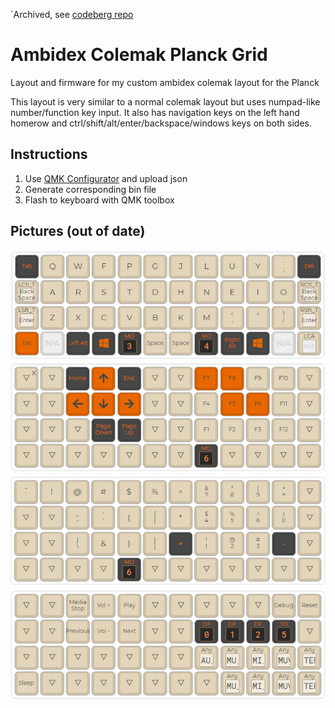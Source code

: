 `Archived, see [codeberg repo](https://codeberg.org/Aoriseth/ambidex-colemak-planck-grid/issues)

# Ambidex Colemak Planck Grid

Layout and firmware for my custom ambidex colemak layout for the Planck

This layout is very similar to a normal colemak layout but uses numpad-like number/function key input. It also has navigation keys on the left hand homerow and ctrl/shift/alt/enter/backspace/windows keys on both sides.


## Instructions
1. Use [QMK Configurator](https://config.qmk.fm/#/planck/rev6/LAYOUT_ortho_4x12) and upload json
2. Generate corresponding bin file
3. Flash to keyboard with QMK toolbox

## Pictures (out of date)
![home-layer](top-layer.png)  
![lower-layer](lower-layer.png)  
![raise-layer](raise-layer.png)  
![tri-layer](tri-layer.png)  
